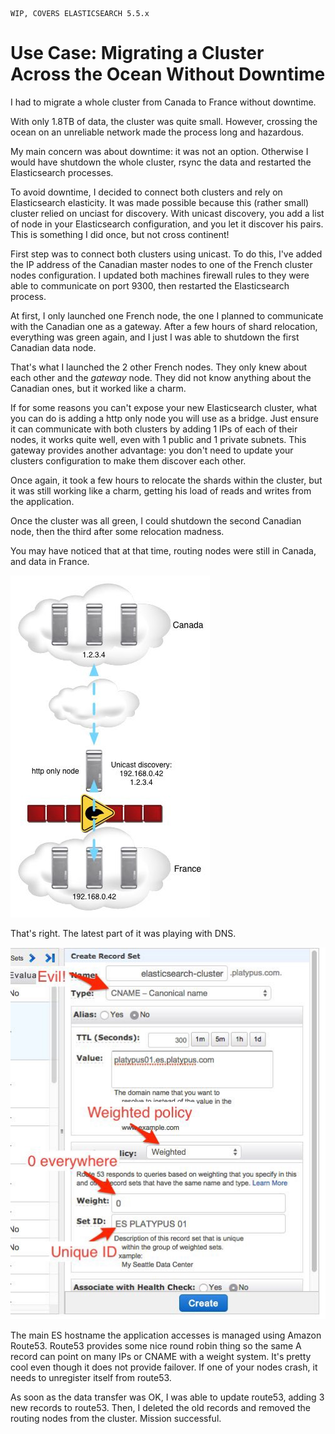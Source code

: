 ```
WIP, COVERS ELASTICSEARCH 5.5.x
```

# Use Case: Migrating a Cluster Across the Ocean Without Downtime

I had to migrate a whole cluster from Canada to France without downtime.

With only 1.8TB of data, the cluster was quite small. However, crossing the ocean on an unreliable network made the process long and hazardous.

My main concern was about downtime: it was not an option. Otherwise I would have shutdown the whole cluster, rsync the data and restarted the Elasticsearch processes.


To avoid downtime, I decided to connect both clusters and rely on Elasticsearch elasticity. It was made possible because this (rather small) cluster relied on unciast for discovery. With unicast discovery, you add a list of node in your Elasticsearch configuration, and you let it discover his pairs. This is something I did once, but not cross continent!

First step was to connect both clusters using unicast. To do this, I've added the IP address of the Canadian master nodes to one of the French cluster nodes configuration. I updated both machines firewall rules to they were able to communicate on port 9300, then restarted the Elasticsearch process.

At first, I only launched one French node, the one I planned to communicate with the Canadian one as a gateway. After a few hours of shard relocation, everything was green again, and I just I was able to shutdown the first Canadian data node.

That's what I launched the 2 other French nodes. They only knew about each other and the *gateway* node. They did not know anything about the Canadian ones, but it worked like a charm.

If for some reasons you can't expose your new Elasticsearch cluster, what you can do is adding a http only node you will use as a bridge. Just ensure it can communicate with both clusters by adding 1 IPs of each of their nodes, it works quite well, even with 1 public and 1 private subnets. This gateway provides another advantage: you don't need to update your clusters configuration to make them discover each other.

Once again, it took a few hours to relocate the shards within the cluster, but it was still working like a charm, getting his load of reads and writes from the application.

Once the cluster was all green, I could shutdown the second Canadian node, then the third after some relocation madness.

You may have noticed that at that time, routing nodes were still in Canada, and data in France.

![Cluster Topology](images/008-use-case-migrating-cluster-over-ocean/image2.jpeg) 

That's right. The latest part of it was playing with DNS.

![Changing the DNS on Amazon](images/008-use-case-migrating-cluster-over-ocean/image3.jpeg)

The main ES hostname the application accesses is managed using Amazon Route53. Route53 provides some nice round robin thing so the same A record can point on many IPs or CNAME with a weight system. It's pretty cool even though it does not provide failover. If one of your nodes crash, it needs to unregister itself from route53.

As soon as the data transfer was OK, I was able to update route53, adding 3 new records to route53. Then, I deleted the old records and removed the routing nodes from the cluster. Mission successful.
